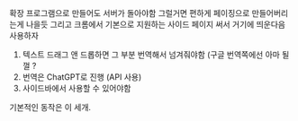 확장 프로그램으로 만들어도 서버가 돌아야함
그럴거면 편하게 페이징으로 만들어버리는게 나을듯
그리고 크롬에서 기본으로 지원하는 사이드 페이지 써서 
거기에 띄운다음 사용하자 

1. 텍스트 드래그 앤 드롭하면 그 부분 번역해서 넘겨줘야함 (구글 번역쪽에선 아마 될껄 ?
2. 번역은 ChatGPT로 진행 (API 사용)
3. 사이드바에서 사용할 수 있어야함

기본적인 동작은 이 세개.

